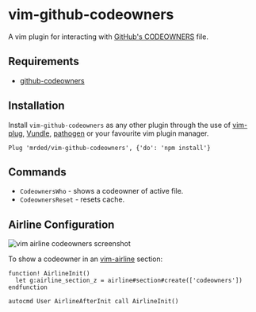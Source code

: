 # vim-github-codeowners
A vim plugin for interacting with [GitHub's CODEOWNERS](https://github.blog/2017-07-06-introducing-code-owners/) file.

## Requirements

- [github-codeowners](https://github.com/jjmschofield/github-codeowners)

## Installation
Install `vim-github-codeowners` as any other plugin through the use of
[vim-plug](https://github.com/junegunn/vim-plug),
[Vundle](https://github.com/VundleVim/Vundle.vim),
[pathogen](https://github.com/tpope/vim-pathogen)
or your favourite vim plugin manager.

```
Plug 'mrded/vim-github-codeowners', {'do': 'npm install'}
```

## Commands

- `CodeownersWho` - shows a codeowner of active file.
- `CodeownersReset` - resets cache.

## Airline Configuration

![vim airline codeowners screenshot](https://user-images.githubusercontent.com/347098/91915409-63262700-ecb2-11ea-8502-52f820e22c75.png)

To show a codeowner in an [vim-airline](https://github.com/bling/vim-airline) section:

```vim
function! AirlineInit()
  let g:airline_section_z = airline#section#create(['codeowners'])
endfunction

autocmd User AirlineAfterInit call AirlineInit()
```
